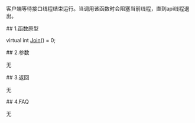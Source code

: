 <p>客户端等待接口线程结束运行。当调用该函数时会阻塞当前线程，直到api线程退出。</p>
<span class="anchor" id="66d87ad2-7a2d-485e-b322-fa355f63d387"></span>
## 1.函数原型
<p>virtual int <a href="../../../JYJK/CTHOSTFTDCTRADERSPI/JOIN/">Join</a>() = 0;</p>
<span class="anchor" id="386fec54-c627-4368-879f-29e78fb19d73"></span>
## 2.参数
<p>无</p>
<span class="anchor" id="a44cb27d-7f7b-4891-8e4b-4ed6899a1a72"></span>
## 3.返回
<p>无</p>
<span class="anchor" id="d34c44d4-fbb5-4e37-8d96-f196037c5928"></span>
## 4.FAQ
<p>无</p>
